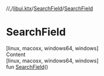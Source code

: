 //[.](../../index.md)/[libui.ktx](../index.md)/[SearchField](index.md)/[SearchField](-search-field.md)



# SearchField  
[linux, macosx, windows64, windows]  
Content  
[linux, macosx, windows64, windows]  
fun [SearchField](-search-field.md)()  



